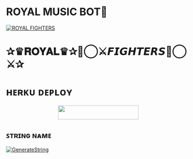 # ROYAL MUSIC BOT🎵

[![ROYAL FIGHTERS](https://te.legra.ph/file/5b9c929bb7854027a0ba7.jpg)](https://github.com/hnyop)

# ✰♛𝐑𝐎𝐘𝐀𝐋♛✰🖤⃝⚔️𝙁𝙄𝙂𝙃𝙏𝙀𝙍𝙎🖤⃝⚔️✰

# ʜᴇʀᴋᴜ ᴅᴇᴘʟᴏʏ
<p align="center"><a href="https://heroku.com/deploy?template=https://github.com/hnyop/hnyop"> <img src="https://img.shields.io/badge/Deploy%20To%20Heroku-grey?style=for-the-badge&logo=heroku" width="220" height="38.45"/></a></p>





## ꜱᴛʀɪɴɢ ɴᴀᴍᴇ </h4>

[![GenerateString](https://img.shields.io/badge/repl.it-generateString-brown)](https://replit.com/@D15H4NT0P/VAMPIRE-MUSIC)



